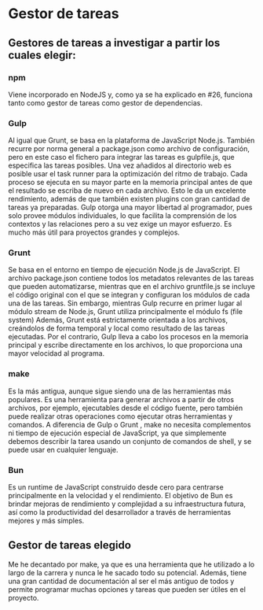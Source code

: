 # Gestor de tareas

## Gestores de tareas a investigar a partir los cuales elegir:

### npm

Viene incorporado en NodeJS y, como ya se ha explicado en #26, funciona tanto como gestor de tareas como gestor de dependencias.

### Gulp

Al igual que Grunt, se basa en la plataforma de JavaScript Node.js. También recurre por norma general a package.json como archivo de configuración, pero en este caso el fichero para integrar las tareas es gulpfile.js, que especifica las tareas posibles. Una vez añadidos al directorio web es posible usar el task runner para la optimización del ritmo de trabajo. Cada proceso se ejecuta en su mayor parte en la memoria principal antes de que el resultado se escriba de nuevo en cada archivo. Esto le da un excelente rendimiento, además de que también existen plugins con gran cantidad de tareas ya preparadas. Gulp otorga una mayor libertad al programador, pues solo provee módulos individuales, lo que facilita la comprensión de los contextos y las relaciones pero a su vez exige un mayor esfuerzo. Es mucho más útil para proyectos grandes y complejos.

### Grunt

 Se basa en el entorno en tiempo de ejecución Node.js de JavaScript. El archivo package.json contiene todos los metadatos relevantes de las tareas que pueden automatizarse, mientras que en el archivo gruntfile.js se incluye el código original con el que se integran y configuran los módulos de cada una de las tareas. Sin embargo, mientras Gulp recurre en primer lugar al módulo stream de Node.js, Grunt utiliza principalmente el módulo fs (file system) Además, Grunt está estrictamente orientada a los archivos, creándolos de forma temporal y local como resultado de las tareas ejecutadas. Por el contrario, Gulp lleva a cabo los procesos en la memoria principal y escribe directamente en los archivos, lo que proporciona una mayor velocidad al programa.

### make

Es la más antigua, aunque sigue siendo una de las herramientas más populares. Es una herramienta para generar archivos a partir de otros archivos, por ejemplo, ejecutables desde el código fuente, pero también puede realizar otras operaciones como ejecutar otras herramientas y comandos. A diferencia de Gulp o Grunt , make no necesita complementos ni tiempo de ejecución especial de JavaScript, ya que simplemente debemos describir la tarea usando un conjunto de comandos de shell, y se puede usar en cualquier lenguaje.

### Bun

Es un runtime de JavaScript construido desde cero para centrarse principalmente en la velocidad y el rendimiento. El objetivo de Bun es brindar mejoras de rendimiento y complejidad a su infraestructura futura, así como la productividad del desarrollador a través de herramientas mejores y más simples.

## Gestor de tareas elegido

Me he decantado por make, ya que es una herramienta que he utilizado a lo largo de la carrera y nunca le he sacado todo su potencial. Además, tiene una gran cantidad de documentación al ser el más antiguo de todos y permite programar muchas opciones y tareas que pueden ser útiles en el proyecto.